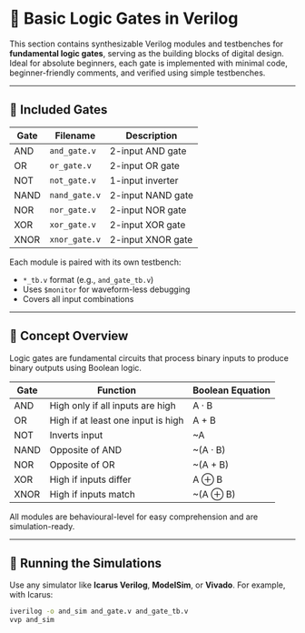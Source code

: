 
# 🔌 Basic Logic Gates in Verilog

This section contains synthesizable Verilog modules and testbenches for **fundamental logic gates**, serving as the building blocks of digital design. Ideal for absolute beginners, each gate is implemented with minimal code, beginner-friendly comments, and verified using simple testbenches.

---

## 🧱 Included Gates

| Gate        | Filename             | Description                        |
|-------------|----------------------|------------------------------------|
| AND         | `and_gate.v`         | 2-input AND gate                   |
| OR          | `or_gate.v`          | 2-input OR gate                    |
| NOT         | `not_gate.v`         | 1-input inverter                   |
| NAND        | `nand_gate.v`        | 2-input NAND gate                  |
| NOR         | `nor_gate.v`         | 2-input NOR gate                   |
| XOR         | `xor_gate.v`         | 2-input XOR gate                   |
| XNOR        | `xnor_gate.v`        | 2-input XNOR gate                  |

Each module is paired with its own testbench:
- `*_tb.v` format (e.g., `and_gate_tb.v`)
- Uses `$monitor` for waveform-less debugging
- Covers all input combinations

---

## 🧠 Concept Overview

Logic gates are fundamental circuits that process binary inputs to produce binary outputs using Boolean logic.

| Gate  | Function        | Boolean Equation    |
|-------|------------------|---------------------|
| AND   | High only if all inputs are high | A · B        |
| OR    | High if at least one input is high | A + B        |
| NOT   | Inverts input     | ~A               |
| NAND  | Opposite of AND   | ~(A · B)         |
| NOR   | Opposite of OR    | ~(A + B)         |
| XOR   | High if inputs differ | A ⊕ B         |
| XNOR  | High if inputs match  | ~(A ⊕ B)       |

All modules are behavioural-level for easy comprehension and are simulation-ready.

---

## 🧪 Running the Simulations

Use any simulator like **Icarus Verilog**, **ModelSim**, or **Vivado**. For example, with Icarus:

```bash
iverilog -o and_sim and_gate.v and_gate_tb.v
vvp and_sim
